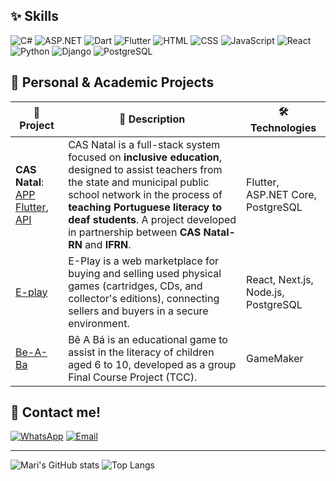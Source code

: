 


## ✨ Skills
![C#](https://img.shields.io/badge/C%23-FF8DAA?style=for-the-badge&logo=c-sharp&logoColor=4B0082)
![ASP.NET](https://img.shields.io/badge/ASP.NET-CDA0DD?style=for-the-badge&logo=dotnet&logoColor=4B0082)
![Dart](https://img.shields.io/badge/Dart-BAA0FF?style=for-the-badge&logo=dart&logoColor=4B0082)
![Flutter](https://img.shields.io/badge/Flutter-7FDBFF?style=for-the-badge&logo=flutter&logoColor=003366)
![HTML](https://img.shields.io/badge/HTML-A8E6CF?style=for-the-badge&logo=html5&logoColor=4B0082)
![CSS](https://img.shields.io/badge/CSS-FFD3B6?style=for-the-badge&logo=css3&logoColor=4B0082)
![JavaScript](https://img.shields.io/badge/JavaScript-FFF59D?style=for-the-badge&logo=javascript&logoColor=4B0082)
![React](https://img.shields.io/badge/React-FF8DAA?style=for-the-badge&logo=react&logoColor=4B0082)
![Python](https://img.shields.io/badge/Python-87CEEB?style=for-the-badge&logo=python&logoColor=003366)
![Django](https://img.shields.io/badge/Django-A8E6CF?style=for-the-badge&logo=django&logoColor=4B0082)
![PostgreSQL](https://img.shields.io/badge/PostgreSQL-FFF59D?style=for-the-badge&logo=postgresql&logoColor=4B0082)


## 🌷 Personal & Academic Projects

| 🧩 **Project** | 🧠 **Description** | 🛠️ **Technologies** |
|---|---|---|
| **CAS Natal**: [APP Flutter](https://github.com/mari-arujjo/APP-CAS-Natal), [API](https://github.com/mari-arujjo/CAS-Natal-Api) | CAS Natal is a full-stack system focused on **inclusive education**, designed to assist teachers from the state and municipal public school network in the process of **teaching Portuguese literacy to deaf students**. A project developed in partnership between **CAS Natal-RN** and **IFRN**. | Flutter, ASP.NET Core, PostgreSQL |
| [E-play](https://github.com/ThalysRD/e-play) | E-Play is a web marketplace for buying and selling used physical games (cartridges, CDs, and collector's editions), connecting sellers and buyers in a secure environment. | React, Next.js, Node.js, PostgreSQL |
| [Be-A-Ba](https://github.com/mari-arujjo/Be-A-Ba) | Bê A Bá is an educational game to assist in the literacy of children aged 6 to 10, developed as a group Final Course Project (TCC). | GameMaker |


## 💌 Contact me!
[![WhatsApp](https://img.shields.io/badge/WhatsApp-A8E6CF?style=for-the-badge&logo=whatsapp&logoColor=006400)](https://wa.me/5584988594714)
[![Email](https://img.shields.io/badge/Email-FF9999?style=for-the-badge&logo=gmail&logoColor=8B0000)](mailto:araujosl.mariana@gmail.com)

---
![Mari's GitHub stats](https://github-readme-stats.vercel.app/api?username=mari-arujjo&show_icons=true&theme=radical)
![Top Langs](https://github-readme-stats.vercel.app/api/top-langs/?username=mari-arujjo&layout=compact&theme=radical&langs_count=10&hide=cmake,cpp,swift,kotlin,c,dockerfile,objective-c&include_all_commits=true)

